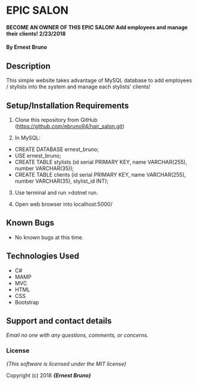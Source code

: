 # EPIC SALON

#### BECOME AN OWNER OF THIS EPIC SALON! Add employees and manage their clients! 2/23/2018

#### By **Ernest Bruno**

## Description

This simple website takes advantage of MySQL database to add employees / stylists into the system and manage each stylists' clients!


## Setup/Installation Requirements

1. Clone this repository from GitHub (https://github.com/ebruno94/hair_salon.git)

2. In MySQL:
* CREATE DATABASE ernest_bruno;
* USE ernest_bruno;
* CREATE TABLE stylists (id serial PRIMARY KEY, name VARCHAR(255), number VARCHAR(35));
* CREATE TABLE clients (id serial PRIMARY KEY, name VARCHAR(255), number VARCHAR(35), stylist_id INT);

3. Use terminal and run >dotnet run.

4. Open web browser into localhost:5000/

## Known Bugs
* No known bugs at this time.

## Technologies Used
* C#
* MAMP
* MVC
* HTML
* CSS
* Bootstrap

## Support and contact details

_Email no one with any questions, comments, or concerns._

### License

*{This software is licensed under the MIT license}*

Copyright (c) 2018 **_{Ernest Bruno}_**

